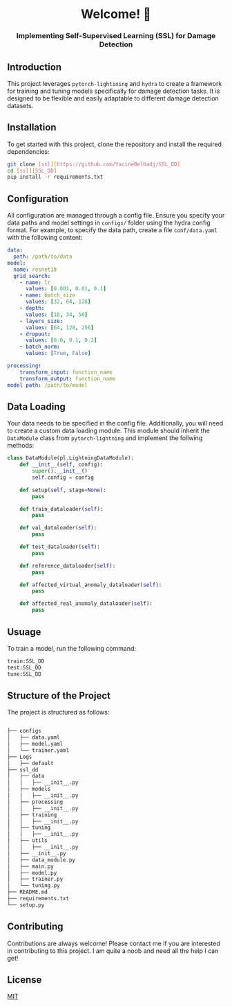 <div align="center">

# Welcome! 👋 
### Implementing Self-Supervised Learning (SSL) for Damage Detection

</div>

## Introduction
This project leverages `pytorch-lightining` and `hydra` to create a framework for training and tuning models specifically for damage detection tasks. It is designed to be flexible and easily adaptable to different damage detection datasets.

## Installation
To get started with this project, clone the repository and install the required dependencies:
```bash
git clone [ssl][https://github.com/YacineBelHadj/SSL_DD]
cd [ssl][SSL_DD]
pip install -r requirements.txt
```

## Configuration
All configuration are managed through a config file. Ensure you specify your data paths and model settings in `configs/` folder using the hydra config format. For example, to specify the data path, create a file `conf/data.yaml` with the following content:
```yaml
data:
  path: /path/to/data
model:
  name: resnet18
  grid_search:
    - name: lr
      values: [0.001, 0.01, 0.1]
    - name: batch_size
      values: [32, 64, 128]
    - depth:
      values: [18, 34, 50]
    - layers_size:
      values: [64, 128, 256]
    - dropout:
      values: [0.0, 0.1, 0.2]
    - batch_norm:
      values: [True, False]

processing: 
    transform_input: function_name
    transform_output: function_name
model path: /path/to/model

```
## Data Loading 

Your data needs to be specified in the config file. Additionally, you will need to create a custom data loading module. This module should inherit the `DataModule` class from `pytorch-lightning` and implement the follwing methods:
```python
class DataModule(pl.LightningDataModule):
    def __init__(self, config):
        super().__init__()
        self.config = config

    def setup(self, stage=None):
        pass

    def train_dataloader(self):
        pass

    def val_dataloader(self):
        pass

    def test_dataloader(self):
        pass

    def reference_dataloader(self):
        pass

    def affected_virtual_anomaly_dataloader(self):
        pass

    def affected_real_anomaly_dataloader(self):
        pass
```
## Usuage
To train a model, run the following command:
```bash
train:SSL_DD
test:SSL_DD
tune:SSL_DD
```
## Structure of the Project
The project is structured as follows:
```bash

├── configs
│   ├── data.yaml
│   ├── model.yaml
│   └── trainer.yaml
├── Logs
│   ├── default
├── ssl_dd
│   ├── data
│   │   ├── __init__.py
│   ├── models
│   │   ├── __init__.py
│   ├── processing
│   │   ├── __init__.py
│   ├── training 
│   │   ├── __init__.py
│   ├── tuning
│   │   ├── __init__.py
│   ├── utils
│   │   ├── __init__.py
│   ├── __init__.py
│   ├── data_module.py
│   ├── main.py
│   ├── model.py
│   ├── trainer.py
│   └── tuning.py
├── README.md
├── requirements.txt
└── setup.py
```

## Contributing

Contributions are always welcome! Please contact me if you are interested in contributing to this project. I am quite a noob and need all the help I can get! 

## License

[MIT](https://choosealicense.com/licenses/mit/)